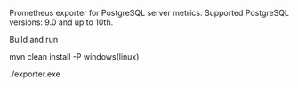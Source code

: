 Prometheus exporter for PostgreSQL server metrics. Supported PostgreSQL versions: 9.0 and up to 10th.

Build and run

mvn clean install -P  windows(linux)

./exporter.exe
